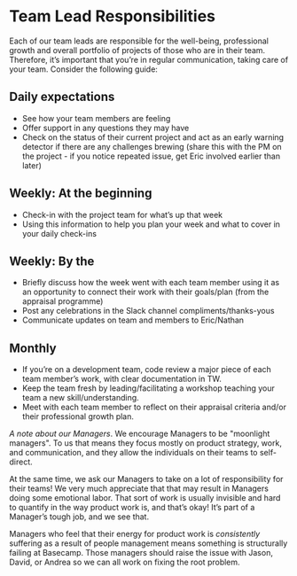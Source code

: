 # Team Lead Responsibilities

Each of our team leads are responsible for the well-being, professional growth and overall portfolio of projects of those who are in their team. Therefore, it’s important that you’re in regular communication, taking care of your team. Consider the following guide: 

## Daily expectations

* See how your team members are feeling
* Offer support in any questions they may have
* Check on the status of their current project and act as an early warning detector if there are any challenges brewing (share this with the PM on the project - if you notice repeated issue, get Eric involved earlier than later)

## Weekly: At the beginning

* Check-in with the project team for what’s up that week
* Using this information to help you plan your week and what to cover in your daily check-ins

## Weekly: By the 

* Briefly discuss how the week went with each team member using it as an opportunity to connect their work with their goals/plan (from the appraisal programme)
* Post any celebrations in the Slack channel compliments/thanks-yous
* Communicate updates on team and members to Eric/Nathan

## Monthly

* If you’re on a development team, code review a major piece of each team member’s work, with clear documentation in TW. 
* Keep the team fresh by leading/facilitating a workshop teaching your team a new skill/understanding.
* Meet with each team member to reflect on their appraisal criteria and/or their professional growth plan.


*A note about our Managers*. We encourage Managers to be "moonlight managers". To us that means they focus mostly on product strategy, work, and communication, and they allow the individuals on their teams to self-direct.

At the same time, we ask our Managers to take on a lot of responsibility for their teams! We very much appreciate that that may result in Managers doing some emotional labor. That sort of work is usually invisible and hard to quantify in the way product work is, and that’s okay! It’s part of a Manager’s tough job, and we see that.

Managers who feel that their energy for product work is _consistently_ suffering as a result of people management means something is structurally failing at Basecamp. Those managers should raise the issue with Jason, David, or Andrea so we can all work on fixing the root problem. 
